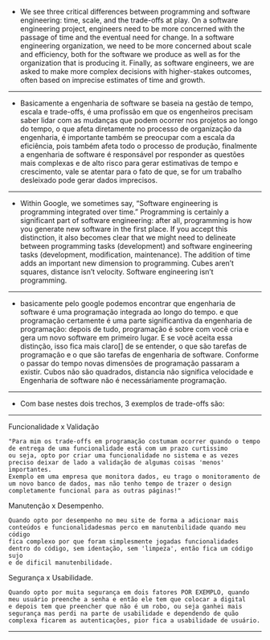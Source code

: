 -  We see three critical differences between programming and software engineering: time, scale,
and the trade-offs at play. On a software engineering project, engineers need to be more concerned 
with the passage of time and the eventual need for change. In a software engineering organization, 
we need to be more concerned about scale and efficiency, both for the software we produce as well as for the organization 
that is producing it. Finally, as software engineers, we are asked to make more complex decisions
with higher-stakes outcomes, often based on imprecise estimates of time and growth.
-----------------------------------------------------------------------------------------------------------------------------------------------------------------------------------------------------------------------------
-  Basicamente a engenharia de software se baseia na gestão de tempo, escala
e trade-offs, é uma profissão em que os engenheiros precisam saber lidar
com as mudanças que podem ocorrer nos projetos ao longo do tempo, o que
afeta diretamente no processo de organização da engenharia, é importante
também se preocupar com a escala da eficiência, pois também afeta todo o
processo de produção, finalmente a engenharia de software é responsável
por responder as questões mais complexas e de alto risco para gerar estimativas
de tempo e crescimento, vale se atentar para o fato de que, se for um trabalho
desleixado pode gerar dados imprecisos.
-----------------------------------------------------------------------------------------------------------------------------------------------------------------------------------------------------------------------------
-  Within Google, we sometimes say, “Software engineering is programming integrated over time.” 
Programming is certainly a significant part of software engineering: after all, programming is 
how you generate new software in the first place. If you accept this distinction, it also becomes 
clear that we might need to delineate between programming tasks (development) and software engineering 
tasks (development, modification, maintenance). The addition of time adds an important new dimension to 
programming. Cubes aren’t squares, distance isn’t velocity. Software engineering isn’t programming.
-----------------------------------------------------------------------------------------------------------------------------------------------------------------------------------------------------------------------------
-  basicamente pelo google podemos encontrar que engenharia de software é uma programação integrada ao longo do tempo.
e que programação certamente é uma parte significantiva da engenharia de programação: depois de tudo, programação
é sobre com você cria e gera um novo software em primeiro lugar. E se você aceita essa distinção, isso fica mais claro[]
de se entender, o que são tarefas de programação e o que são tarefas de engenharia de software. Conforme o passar do tempo
novas dimensões de programação passaram a existir. Cubos não são quadrados, distancia não significa velocidade e 
Engenharia de software não é necessáriamente programação.
-----------------------------------------------------------------------------------------------------------------------------------------------------------------------------------------------------------------------------
-  Com base nestes dois trechos, 3 exemplos de trade-offs são:
-----------------------------------------------------------------------------------------------------------------------------------------------------------------------------------------------------------------------------
  Funcionalidade x Validação
  
    "Para mim os trade-offs em programação costumam ocorrer quando o tempo de entrega de uma funcionalidade está com um prazo curtissimo
    ou seja, opto por criar uma funcionalidade no sistema e as vezes preciso deixar de lado a validação de algumas coisas 'menos' importantes.
    Exemplo em uma empresa que monitora dados, eu trago o monitoramento de um novo banco de dados, mas não tenho tempo de trazer o design 
    completamente funcional para as outras páginas!"

  Manutenção x Desempenho.

    Quando opto por desempenho no meu site de forma a adicionar mais conteúdos e funcionalidadesmas perco em manutenbilidade quando meu código 
    fica complexo por que foram simplesmente jogadas funcionalidades dentro do código, sem identação, sem 'limpeza', então fica um código sujo
    e de dificil manutenbilidade.

  Segurança x Usabilidade.

    Quando opto por muita segurança em dois fatores POR EXEMPLO, quando meu usuário preenche a senha e então ele tem que colocar a digital
    e depois tem que preencher que não é um robo, ou seja ganhei mais segurança mas perdi na parte de usabilidade e dependendo de quão 
    complexa ficarem as autenticações, pior fica a usabilidade de usuário.

-----------------------------------------------------------------------------------------------------------------------------------------------------------------------------------------------------------------------------
